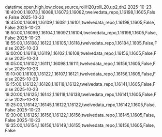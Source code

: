 datetime,open,high,low,close,source,rollH20,rollL20,up2,dn2
2025-10-23 18:40:00,1.16073,1.16088,1.16073,1.16082,twelvedata_repo,1.16198,1.1605,False,False
2025-10-23 18:45:00,1.16081,1.16109,1.16081,1.16101,twelvedata_repo,1.16198,1.1605,False,False
2025-10-23 18:50:00,1.16099,1.16104,1.16097,1.16104,twelvedata_repo,1.16198,1.1605,False,False
2025-10-23 18:55:00,1.16108,1.16122,1.16105,1.16118,twelvedata_repo,1.16184,1.1605,False,False
2025-10-23 19:00:00,1.16118,1.16119,1.16102,1.16108,twelvedata_repo,1.16156,1.1605,False,False
2025-10-23 19:05:00,1.16102,1.16111,1.16098,1.16111,twelvedata_repo,1.16156,1.1605,False,False
2025-10-23 19:10:00,1.16109,1.16122,1.16107,1.16121,twelvedata_repo,1.16156,1.1605,False,False
2025-10-23 19:15:00,1.16122,1.16128,1.16118,1.16122,twelvedata_repo,1.16141,1.1605,False,False
2025-10-23 19:20:00,1.16125,1.16142,1.16118,1.16138,twelvedata_repo,1.16141,1.1605,False,False
2025-10-23 19:25:00,1.16142,1.16145,1.16122,1.16122,twelvedata_repo,1.16142,1.1605,False,False
2025-10-23 19:30:00,1.16125,1.16156,1.16122,1.16156,twelvedata_repo,1.16145,1.1605,False,False
2025-10-23 19:35:00,1.16154,1.16156,1.16149,1.16155,twelvedata_repo,1.16156,1.1605,False,False
